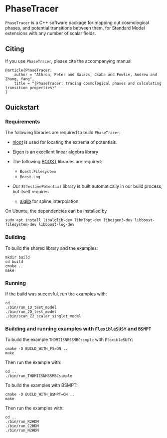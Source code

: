 # PhaseTracer

`PhaseTracer` is a C++ software package for mapping out cosmological phases, and potential transitions between them, for Standard Model extensions with any number of scalar fields.

## Citing

If you use `PhaseTracer`, please cite the accompanying manual

    @article{PhaseTracer,
        author = "Athron, Peter and Balazs, Csaba and Fowlie, Andrew and Zhang, Yang",
        title = "{PhaseTracer: tracing cosmological phases and calculating transition properties}"
    }

## Quickstart

### Requirements

The following libraries are required to build `PhaseTracer`:

* [nlopt](http://ab-initio.mit.edu/wiki/index.php/NLopt/)  is used for locating the extrema of potentials.
* [Eigen](https://eigen.tuxfamily.org) is an excellent linear algebra library
* The following [BOOST](http://www.boost.org/) libraries are required:

  * `Boost.Filesystem`
  * `Boost.Log`

* Our `EffectivePotential` library is built automatically in our build process, but itself requires

  * [alglib](http://www.alglib.net/) for spline interpolation

On Ubuntu, the dependencies can be installed by

    sudo apt install libalglib-dev libnlopt-dev libeigen3-dev libboost-filesystem-dev libboost-log-dev

### Building

To build the shared library and the examples:

    mkdir build
    cd build
    cmake ..
    make

### Running

If the build was succesful, run the examples with:

    cd ..
    ./bin/run_1D_test_model
    ./bin/run_2D_test_model
    ./bin/scan_Z2_scalar_singlet_model

### Building and running examples with `FlexibleSUSY` and `BSMPT`

To build the example `THDMIISNMSSMBCsimple` with `FlexibleSUSY`:

    cmake -D BUILD_WITH_FS=ON ..
    make

Then run the example with:

    cd ..
    ./bin/run_THDMIISNMSSMBCsimple

To build the examples with BSMPT:

    cmake -D BUILD_WITH_BSMPT=ON ..
    make

Then run the examples with:

    cd ..
    ./bin/run_R2HDM
    ./bin/run_C2HDM
    ./bin/run_N2HDM
